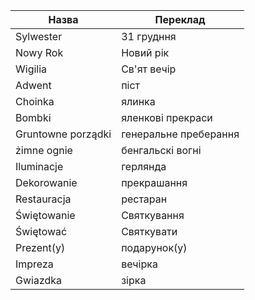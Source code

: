 | Назва | Переклад |
-|-
Sylwester|31 грудння
Nowy Rok| Новий рік
Wigilia|Св'ят вечір
Adwent| піст
Choinka| ялинка
Bombki|яленкові прекраси
Gruntowne porządki|генеральне преберання
żimne ognie|бенгальскі вогні
Iluminacje|герлянда
Dekorowanie|прекрашання
Restauracja|рестаран
Świętowanie| Святкування
Świętować|Святкувати
Prezent(y)|подарунок(у)
Impreza|вечірка
Gwiazdka|зірка